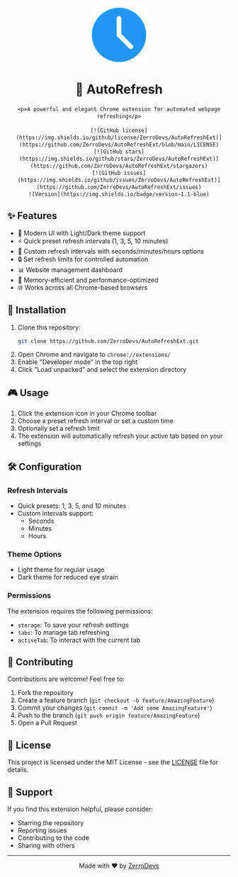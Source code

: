 <div align="center">
	<img src="icons/icon48.svg" alt="AutoRefresh Logo" width="128" height="128">
	<h1>🔄 AutoRefresh</h1>
	
	<p>A powerful and elegant Chrome extension for automated webpage refreshing</p>

	[![GitHub license](https://img.shields.io/github/license/ZerroDevs/AutoRefreshExt)](https://github.com/ZerroDevs/AutoRefreshExt/blob/main/LICENSE)
	[![GitHub stars](https://img.shields.io/github/stars/ZerroDevs/AutoRefreshExt)](https://github.com/ZerroDevs/AutoRefreshExt/stargazers)
	[![GitHub issues](https://img.shields.io/github/issues/ZerroDevs/AutoRefreshExt)](https://github.com/ZerroDevs/AutoRefreshExt/issues)
	![Version](https://img.shields.io/badge/version-1.1-blue)
</div>

## ✨ Features

- 🎨 Modern UI with Light/Dark theme support
- ⚡ Quick preset refresh intervals (1, 3, 5, 10 minutes)
- 🎯 Custom refresh intervals with seconds/minutes/hours options
- 🔒 Set refresh limits for controlled automation
- 📊 Website management dashboard
- 💪 Memory-efficient and performance-optimized
- 🌐 Works across all Chrome-based browsers

## 🚀 Installation

1. Clone this repository:
	 ```bash
	 git clone https://github.com/ZerroDevs/AutoRefreshExt.git
	 ```
2. Open Chrome and navigate to `chrome://extensions/`
3. Enable "Developer mode" in the top right
4. Click "Load unpacked" and select the extension directory

## 🎮 Usage

1. Click the extension icon in your Chrome toolbar
2. Choose a preset refresh interval or set a custom time
3. Optionally set a refresh limit
4. The extension will automatically refresh your active tab based on your settings

## 🛠️ Configuration

### Refresh Intervals
- Quick presets: 1, 3, 5, and 10 minutes
- Custom intervals support:
	- Seconds
	- Minutes
	- Hours

### Theme Options
- Light theme for regular usage
- Dark theme for reduced eye strain

### Permissions
The extension requires the following permissions:
- `storage`: To save your refresh settings
- `tabs`: To manage tab refreshing
- `activeTab`: To interact with the current tab

## 🤝 Contributing

Contributions are welcome! Feel free to:

1. Fork the repository
2. Create a feature branch (`git checkout -b feature/AmazingFeature`)
3. Commit your changes (`git commit -m 'Add some AmazingFeature'`)
4. Push to the branch (`git push origin feature/AmazingFeature`)
5. Open a Pull Request

## 📝 License

This project is licensed under the MIT License - see the [LICENSE](LICENSE) file for details.

## 🌟 Support

If you find this extension helpful, please consider:
- Starring the repository
- Reporting issues
- Contributing to the code
- Sharing with others

---

<div align="center">
	Made with ❤️ by <a href="https://github.com/ZerroDevs">ZerroDevs</a>
</div>